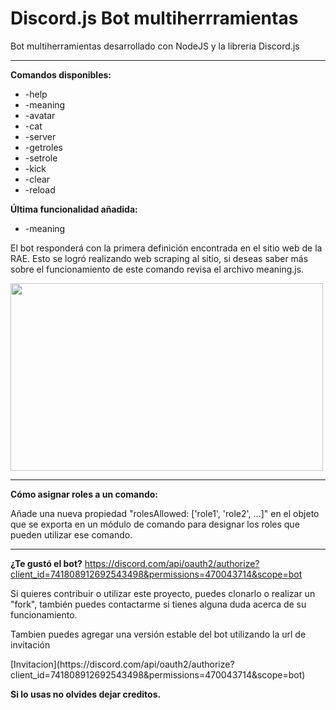 # Discord.js Bot multiherrramientas

Bot multiherramientas desarrollado con NodeJS y la libreria Discord.js<br/>
<hr>
<b>Comandos disponibles:</b><br/>

- -help
- -meaning
- -avatar
- -cat
- -server
- -getroles
- -setrole
- -kick
- -clear
- -reload

<b>Última funcionalidad añadida:</b>
- -meaning <palabra>

<p>El bot responderá con la primera definición encontrada en el sitio web de la RAE. 
Esto se logró realizando web scraping al sitio, si deseas saber más sobre el funcionamiento de este comando revisa el archivo meaning.js.<p>
<p align="left">
  <img width="500px" height="300px"src="https://i.ibb.co/3ktPqnS/meaning.png">
</p>

<hr>

<b>Cómo asignar roles a un comando:</b>
<p>Añade una nueva propiedad "rolesAllowed: ['role1', 'role2', ...]" en el objeto que se exporta en un módulo de comando para designar los roles que pueden utilizar ese comando.</p>

<hr>

<b>¿Te gustó el bot?</b>
https://discord.com/api/oauth2/authorize?client_id=741808912692543498&permissions=470043714&scope=bot
<p>Si quieres contribuir o utilizar este proyecto, puedes clonarlo o realizar un "fork", también puedes contactarme si tienes alguna duda acerca de su funcionamiento.</p>


<p>Tambien puedes agregar una versión estable del bot utilizando la url de invitación</p>
[Invitacion](https://discord.com/api/oauth2/authorize?client_id=741808912692543498&permissions=470043714&scope=bot)

<b>Si lo usas no olvides dejar creditos.</b>
